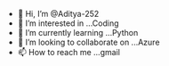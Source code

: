 - 👋 Hi, I’m @Aditya-252
- 👀 I’m interested in ...Coding
- 🌱 I’m currently learning ...Python
- 💞️ I’m looking to collaborate on ...Azure
- 📫 How to reach me ...gmail

<!---
Aditya-252/Aditya-252 is a ✨ special ✨ repository because its `README.md` (this file) appears on your GitHub profile.
You can click the Preview link to take a look at your changes.
--->
